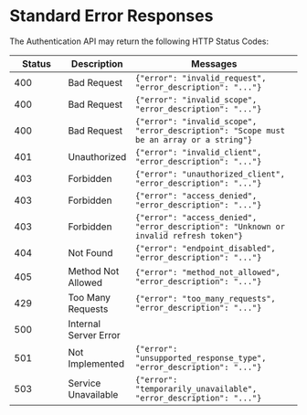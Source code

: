 # Standard Error Responses

The Authentication API may return the following HTTP Status Codes:

<table class="table">
    <thead>
      <tr>
        <th width="20%">Status</th>
        <th width="20%">Description</th>
        <th width="60%">Messages</th>
      </tr>
    </thead>
    <tbody>
      <tr>
        <td><span class="badge badge-danger">400</span></td>
        <td>Bad Request</td>
        <td><code>{"error": "invalid_request", "error_description": "..."}</code></td>
      </tr>        
      <tr>
        <td><span class="badge badge-danger">400</span></td>
        <td>Bad Request</td>
        <td><code>{"error": "invalid_scope", "error_description": "..."}</code></td>
      </tr>          
      <tr>
        <td><span class="badge badge-danger">400</span></td>
        <td>Bad Request</td>
        <td><code>{"error": "invalid_scope", "error_description": "Scope must be an array or a string"}</code></td>
      </tr>
      <tr>
        <td><span class="badge badge-danger">401</span></td>
        <td>Unauthorized</td>
        <td><code>{"error": "invalid_client", "error_description": "..."}</code></td>
      </tr>
      <tr>
        <td><span class="badge badge-danger">403</span></td>
        <td>Forbidden</td>
        <td><code>{"error": "unauthorized_client", "error_description": "..."}</code></td>
      </tr>
      <tr>
        <td><span class="badge badge-danger">403</span></td>
        <td>Forbidden</td>
        <td><code>{"error": "access_denied", "error_description": "..."}</code></td>
      </tr>        
      <tr>
        <td><span class="badge badge-danger">403</span></td>
        <td>Forbidden</td>
        <td><code>{"error": "access_denied", "error_description": "Unknown or invalid refresh token"}</code></td>
      </tr>
      <tr>
        <td><span class="badge badge-danger">404</span></td>
        <td>Not Found</td>
        <td><code>{"error": "endpoint_disabled", "error_description": "..."}</code></td>
      </tr>
      <tr>
        <td><span class="badge badge-danger">405</span></td>
        <td>Method Not Allowed</td>
        <td><code>{"error": "method_not_allowed", "error_description": "..."}</code></td>
      </tr>
      <tr>
        <td><span class="badge badge-danger">429</span></td>
        <td>Too Many Requests</td>
        <td><code>{"error": "too_many_requests", "error_description": "..."}</code></td>
      </tr>
      <tr>
        <td><span class="badge badge-danger">500</span></td>
        <td>Internal Server Error</td>
        <td>&nbsp;</td>
      </tr>
      <tr>
        <td><span class="badge badge-danger">501</span></td>
        <td>Not Implemented</td>
        <td><code>{"error": "unsupported_response_type", "error_description": "..."}</code></td>
      </tr>
      <tr>
        <td><span class="badge badge-danger">503</span></td>
        <td>Service Unavailable</td>
        <td><code>{"error": "temporarily_unavailable", "error_description": "..."}</code></td>
      </tr>
    </tbody>
  </table>

